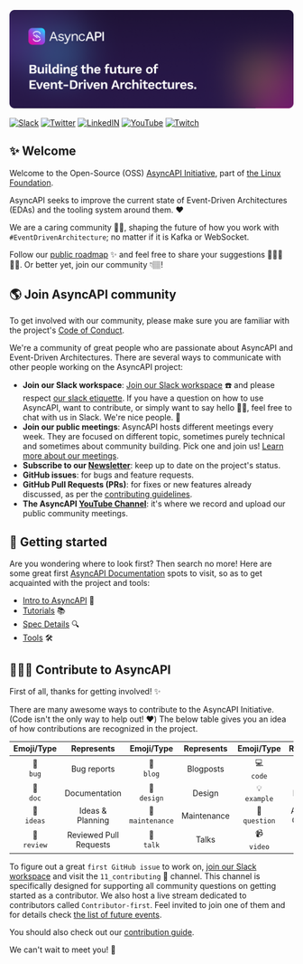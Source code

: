 [![AsyncAPI logo - Building the future of Event-Driven Architectures.](/assets/Github_Banner.png)](https://www.asyncapi.com)

[![Slack](https://img.shields.io/badge/Slack-@asyncAPI.slack.com-yellow.svg)](https://asyncapi.slack.com)
[![Twitter](https://img.shields.io/badge/Twitter-@asyncAPIspec-9cf.svg)](https://twitter.com/asyncapispec)
[![LinkedIN](https://img.shields.io/badge/LinkedIn-@asyncAPI-lightgray.svg)](https://www.linkedin.com/company/asyncapi)
[![YouTube](https://img.shields.io/badge/YouTube-@asyncAPI-red.svg)](https://www.youtube.com/c/AsyncAPI)
[![Twitch](https://img.shields.io/badge/Twitch-@asyncAPI-blueviolet.svg)](https://www.twitch.tv/asyncapi)

## ✨ Welcome
Welcome to the Open-Source (OSS) [AsyncAPI Initiative](https://www.asyncapi.com/), part of [the Linux Foundation](https://www.linuxfoundation.org/press/press-release/linux-foundation-will-host-asyncapi-to-support-growth-and-collaboration-for-industrys-fastest-growing-api-spec).

AsyncAPI seeks to improve the current state of Event-Driven Architectures (EDAs) and the tooling system around them. ❤️   

We are a caring community 👐🏿, shaping the future of how you work with `#EventDrivenArchitecture`; no matter if it is Kafka or WebSocket.

Follow our [public roadmap](https://www.asyncapi.com/roadmap) ✨ and feel free to share your suggestions 🙇🏿‍♀️🙇🏿. Or better yet, join our community 👇🏽!

## 🌎 Join AsyncAPI community
To get involved with our community, please make sure you are familiar with the project's [Code of Conduct](https://github.com/asyncapi/.github/blob/master/CODE_OF_CONDUCT.md).

We're a community of great people who are passionate about AsyncAPI and Event-Driven Architectures. There are several ways to communicate with other people working on the AsyncAPI project:

- **Join our Slack workspace**: [Join our Slack workspace](https://www.asyncapi.com/slack-invite) ☎️  and please respect [our slack etiquette](https://github.com/asyncapi/community/blob/master/slack-etiquette.md). If you have a question on how to use AsyncAPI, want to contribute, or simply want to say hello 👋🏾, feel free to chat with us in Slack. We're nice people. 🙂
- **Join our public meetings**: AsyncAPI hosts different meetings every week. They are focused on different topic, sometimes purely technical and sometimes about community building. Pick one and join us! [Learn more about our meetings](https://www.asyncapi.com/community/meetings).
- **Subscribe to our [Newsletter](https://www.asyncapi.com/newsletter)**: keep up to date on the project's status.
- **GitHub issues**: for bugs and feature requests.
- **GitHub Pull Requests (PRs)**: for fixes or new features already discussed, as per the [contributing guidelines](https://github.com/asyncapi/asyncapi/blob/master/CONTRIBUTING.md#contributing-to-asyncapi).
- **The AsyncAPI [YouTube Channel](https://www.youtube.com/playlist?list=PLbi1gRlP7pijUwZJErzyYf_Rc-PWu4lXS)**: it's where we record and upload our public community meetings.

## 📑 Getting started
Are you wondering where to look first? Then search no more! Here are some great first [AsyncAPI Documentation](https://www.asyncapi.com/docs/) spots to visit, so as to get acquainted with the project and tools:
- [Intro to AsyncAPI](https://www.asyncapi.com/docs/getting-started) 🔮
- [Tutorials](https://www.asyncapi.com/docs/tutorials) 📚
- [Spec Details](https://www.asyncapi.com/docs/specifications/latest) 🔍
- [Tools](https://www.asyncapi.com/docs/community/tooling) 🛠️

## 👩🏽‍💻 Contribute to AsyncAPI
First of all, thanks for getting involved! ✨

There are many awesome ways to contribute to the AsyncAPI Initiative. (Code isn't the only way to help out! ❤️) The below table gives you an idea of how contributions are recognized in the project.


Emoji/Type | Represents | Emoji/Type | Represents | Emoji/Type | Represents |
:---: | :---: | :---: | :---: | :---: | :---:
🐛 <br /> `bug` | Bug reports | 📝 <br /> `blog` | Blogposts | 💻 <br /> `code` | Code |
📖 <br /> `doc` | Documentation | 🎨 <br /> `design` | Design | 💡 <br /> `example` | Examples |
🤔 <br /> `ideas` | Ideas & Planning | 🚧 <br /> `maintenance` | Maintenance | 💬 <br /> `question` | Answering Questions | 
👀 <br /> `review` | Reviewed Pull Requests | 📢 <br /> `talk` | Talks | 📹 <br /> `video` | Videos |

To figure out a great `first GitHub issue` to work on, [join our Slack workspace](https://www.asyncapi.com/slack-invite) and visit the `11_contributing` 🙂 channel. This channel is specifically designed for supporting all community questions on getting started as a contributor. We also host a live stream dedicated to contributors called `Contributor-first`. Feel invited to join one of them and for details check [the list of future events](https://github.com/asyncapi/community/issues?q=is%3Aissue+is%3Aopen+label%3Ameeting).

You should also check out our [contribution guide](https://github.com/asyncapi/community/blob/master/CONTRIBUTING.md).

We can't wait to meet you! 🤗
